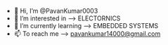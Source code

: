 - 👋 Hi, I’m @PavanKumar0003
- 👀 I’m interested in --> ELECTORNICS
- 🌱 I’m currently learning --> EMBEDDED SYSTEMS
- 📫 To reach me --> pavankumar14000@gmail.com

<!---
PavanKumar0003/PavanKumar0003 is a ✨ special ✨ repository because its `README.md` (this file) appears on your GitHub profile.
You can click the Preview link to take a look at your changes.
--->
